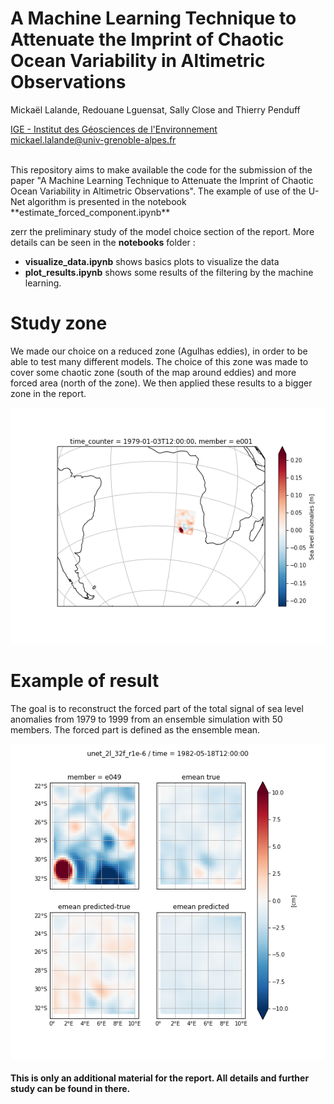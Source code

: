 

# A Machine Learning Technique to Attenuate the Imprint of Chaotic Ocean Variability in Altimetric Observations

Mickaël Lalande, Redouane Lguensat, Sally Close and Thierry Penduff

[IGE - Institut des Géosciences de l'Environnement](http://www.ige-grenoble.fr/)<br/>
<mickael.lalande@univ-grenoble-alpes.fr>


<br/>
This repository aims to make available the code for the submission of the paper "A Machine Learning Technique to Attenuate the Imprint of Chaotic Ocean Variability in Altimetric Observations". The example of use of the U-Net algorithm is presented in the notebook **estimate_forced_component.ipynb**

zerr the preliminary study of the model choice section of the report. More details can be seen in the **notebooks** folder :
-  **visualize_data.ipynb** shows basics plots to visualize the data 
-  **plot_results.ipynb** shows some results of the filtering by the machine learning.


# Study zone 
We made our choice on a reduced zone (Agulhas eddies), in order to be able to test many different models. The choice of this zone was made to cover some chaotic zone (south of the map around eddies) and more forced area (north of the zone). We then applied these results to a bigger zone in the report.

![](zone.png)

# Example of result
The goal is to reconstruct the forced part of the total signal of sea level anomalies from 1979 to 1999 from an ensemble simulation with 50 members. The forced part is defined as the ensemble mean.

![](result.png)

#### This is only an additional material for the report. All details and further study can be found in there.
<!--stackedit_data:
eyJoaXN0b3J5IjpbLTEzNDk3MTI0ODAsMTg0MDAyOTA4OSwtMj
A0NDE2MDIyNV19
-->